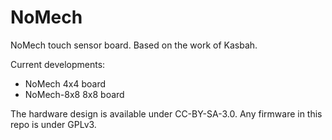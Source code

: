 NoMech
======

NoMech touch sensor board.
Based on the work of Kasbah.

Current developments:
- NoMech	4x4 board
- NoMech-8x8	8x8 board


The hardware design is available under CC-BY-SA-3.0.
Any firmware in this repo is under GPLv3.

